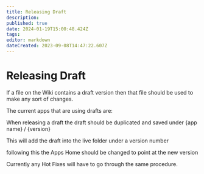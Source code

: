 ```yaml
---
title: Releasing Draft
description: 
published: true
date: 2024-01-19T15:00:48.424Z
tags: 
editor: markdown
dateCreated: 2023-09-08T14:47:22.607Z
---
```


# Releasing Draft

If a file on the Wiki contains a draft version then that file should be used to make any sort of changes.

The current apps that are using drafts are:

When releasing a draft the draft should be duplicated and saved under {app name} / {version}

This will add the draft into the live folder under a version number

following this the Apps Home should be changed to point at the new version

Currently any Hot Fixes will have to go through the same procedure.